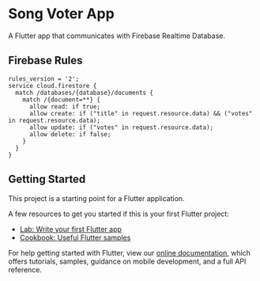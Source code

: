 # Song Voter App

A Flutter app that communicates with Firebase Realtime Database.

## Firebase Rules
```
rules_version = '2';
service cloud.firestore {
  match /databases/{database}/documents {
    match /{document=**} {
      allow read: if true;
      allow create: if ("title" in request.resource.data) && ("votes" in request.resource.data);
      allow update: if ("votes" in request.resource.data);
      allow delete: if false;
    }
  }
}
```

## Getting Started

This project is a starting point for a Flutter application.

A few resources to get you started if this is your first Flutter project:

- [Lab: Write your first Flutter app](https://flutter.dev/docs/get-started/codelab)
- [Cookbook: Useful Flutter samples](https://flutter.dev/docs/cookbook)

For help getting started with Flutter, view our
[online documentation](https://flutter.dev/docs), which offers tutorials,
samples, guidance on mobile development, and a full API reference.

